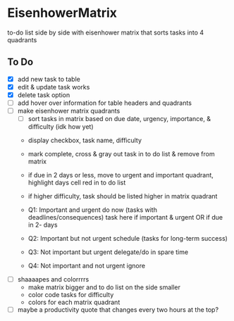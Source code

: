 # EisenhowerMatrix
to-do list side by side with eisenhower matrix that sorts tasks into 4 quadrants

## To Do
- [x] add new task to table
- [x] edit & update task works
- [x] delete task option
- [ ] add hover over information for table headers and quadrants
- [ ] make eisenhower matrix quadrants
    - [ ] sort tasks in matrix based on due date, urgency, importance, & difficulty (idk how yet)
    * display checkbox, task name, difficulty
    * mark complete, cross & gray out task in to do list & remove from matrix
    
    * if due in 2 days or less, move to urgent and important quadrant, highlight days cell red in to do list
    * if higher difficulty, task should be listed higher in matrix quadrant

    * Q1: Important and urgent do now (tasks with deadlines/consequences)
        task here if important & urgent OR if due in 2- days
    * Q2: Important but not urgent schedule (tasks for long-term success)
    * Q3: Not important but urgent delegate/do in spare time
    * Q4: Not important and not urgent ignore
- [ ] shaaaapes and colorrrrs
    * make matrix bigger and to do list on the side smaller
    * color code tasks for difficulty
    * colors for each matrix quadrant
- [ ] maybe a productivity quote that changes every two hours at the top?
